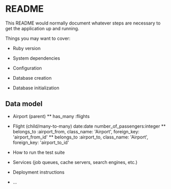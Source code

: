 # README

This README would normally document whatever steps are necessary to get the
application up and running.

Things you may want to cover:

* Ruby version

* System dependencies

* Configuration

* Database creation

* Database initialization

## Data model

* Airport (parent)
** has_many :flights

* Flight (child/many-to-many)
date:date
number_of_passengers:integer
** belongs_to :airport_from, class_name: 'Airport', foreign_key: 'airport_from_id'
** belongs_to :airport_to, class_name: 'Airport', foreign_key: 'airport_to_id'

* How to run the test suite

* Services (job queues, cache servers, search engines, etc.)

* Deployment instructions

* ...
